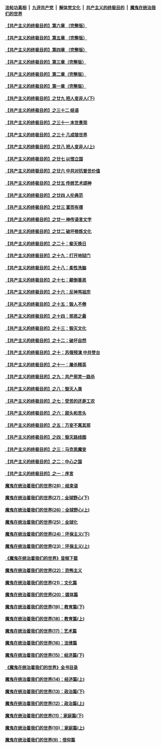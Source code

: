 ####  [法轮功真相](../../../../basic/blob/master/README.md?t=06270831) &nbsp;|&nbsp; [九评共产党](../../../../9ping.md/blob/master/README.md?t=06270831) &nbsp;|&nbsp; [解体党文化](../../../../jtdwh.md/blob/master/README.md?t=06270831)  &nbsp;|&nbsp; [共产主义的终极目的](../../../../gczydzjmd.md/blob/master/README.md?t=06270831) &nbsp;|&nbsp; [魔鬼在统治我们的世界](../../../../mgztzwmdsj.md/blob/master/README.md?t=06270831) 

#### [【共产主义的终极目的】第六章 （完整版）](../pages/nsc422/n11428913.md?t=06270831) 

#### [【共产主义的终极目的】第五章 （完整版）](../pages/nsc422/n11428912.md?t=06270831) 

#### [【共产主义的终极目的】第四章 （完整版）](../pages/nsc422/n11428907.md?t=06270831) 

#### [【共产主义的终极目的】第三章（完整版）](../pages/nsc422/n11428848.md?t=06270831) 

#### [【共产主义的终极目的】第二章（完整版）](../pages/nsc422/n11428831.md?t=06270831) 

#### [【共产主义的终极目的】第一章（完整版）](../pages/nsc422/n11417651.md?t=06270831) 

#### [【共产主义的终极目的】之廿九 把人变非人(下)](../pages/nsc422/n11344140.md?t=06270831) 

#### [【共产主义的终极目的】之三十二 结语](../pages/nsc422/n11360535.md?t=06270831) 

#### [【共产主义的终极目的】之三十一 末世景观](../pages/nsc422/n11351129.md?t=06270831) 

#### [【共产主义的终极目的】之三十 几成狼世界](../pages/nsc422/n11348280.md?t=06270831) 

#### [【共产主义的终极目的】之廿八 把人变非人(上)](../pages/nsc422/n11340492.md?t=06270831) 

#### [【共产主义的终极目的】之廿七 以恨立国](../pages/nsc422/n11336944.md?t=06270831) 

#### [【共产主义的终极目的】之廿六 中共对抗普世价值](../pages/nsc422/n11324785.md?t=06270831) 

#### [【共产主义的终极目的】之廿五 传统艺术颂神](../pages/nsc422/n11296396.md?t=06270831) 

#### [【共产主义的终极目的】之廿四 人伦典范](../pages/nsc422/n11296397.md?t=06270831) 

#### [【共产主义的终极目的】之廿三 富而有德](../pages/nsc422/n11283598.md?t=06270831) 

#### [【共产主义的终极目的】之廿一 神传语言文字](../pages/nsc422/n11263265.md?t=06270831) 

#### [【共产主义的终极目的】之廿二 破坏修炼文化](../pages/nsc422/n11245728.md?t=06270831) 

#### [【共产主义的终极目的】之二十：偷天换日](../pages/nsc422/n11238846.md?t=06270831) 

#### [【共产主义的终极目的】之十九：打开地狱门](../pages/nsc422/n11206376.md?t=06270831) 

#### [【共产主义的终极目的】之十八：柔性洗脑](../pages/nsc422/n11199994.md?t=06270831) 

#### [【共产主义的终极目的】之十七：颠倒善恶](../pages/nsc422/n11179782.md?t=06270831) 

#### [【共产主义的终极目的】之十六：反神骂祖宗](../pages/nsc422/n11166798.md?t=06270831) 

#### [【共产主义的终极目的】之十五：毁人不倦](../pages/nsc422/n11166792.md?t=06270831) 

#### [【共产主义的终极目的】之十四：邪恶之最](../pages/nsc422/n11150249.md?t=06270831) 

#### [【共产主义的终极目的】之十三：毁灭文化](../pages/nsc422/n11135227.md?t=06270831) 

#### [【共产主义的终极目的】之十二：破坏自然](../pages/nsc422/n11135214.md?t=06270831) 

#### [【共产主义的终极目的】之十：苏俄预演 中共登台](../pages/nsc422/n11118424.md?t=06270831) 

#### [【共产主义的终极目的】之十一：屠杀精英](../pages/nsc422/n11118442.md?t=06270831) 

#### [【共产主义的终极目的】之九：共产邪灵一路杀](../pages/nsc422/n11114139.md?t=06270831) 

#### [【共产主义的终极目的】之八：毁灭人类](../pages/nsc422/n11108503.md?t=06270831) 

#### [【共产主义的终极目的】之七：受苦的还是工农](../pages/nsc422/n11101809.md?t=06270831) 

#### [【共产主义的终极目的】之六：甜头和苦头](../pages/nsc422/n11096971.md?t=06270831) 

#### [【共产主义的终极目的】之五：万变不离其邪](../pages/nsc422/n11091285.md?t=06270831) 

#### [【共产主义的终极目的】之四：毁灭路线图](../pages/nsc422/n11086284.md?t=06270831) 

#### [【共产主义的终极目的】之三：马克思魔变](../pages/nsc422/n11061941.md?t=06270831) 

#### [【共产主义的终极目的】之二：中心之国](../pages/nsc422/n11047728.md?t=06270831) 

#### [【共产主义的终极目的】之一：序言](../pages/nsc422/n11086077.md?t=06270831) 

#### [魔鬼在统治着我们的世界(28)：结束语](../pages/nsc422/n10936246.md?t=06270831) 

#### [魔鬼在统治着我们的世界(27)：全球野心(下)](../pages/nsc422/n10928319.md?t=06270831) 

#### [魔鬼在统治着我们的世界(26)：全球野心(上)](../pages/nsc422/n10900318.md?t=06270831) 

#### [魔鬼在统治着我们的世界(25)：全球化](../pages/nsc422/n10788205.md?t=06270831) 

#### [魔鬼在统治着我们的世界(24)：环保主义(下)](../pages/nsc422/n10695307.md?t=06270831) 

#### [魔鬼在统治着我们的世界(23)：环保主义(上)](../pages/nsc422/n10688613.md?t=06270831) 

#### [《魔鬼在统治着我们的世界》音频下载](../pages/nsc422/n10635553.md?t=06270831) 

#### [魔鬼在统治着我们的世界(22)：恐怖主义](../pages/nsc422/n10614727.md?t=06270831) 

#### [魔鬼在统治着我们的世界(21)：文化篇](../pages/nsc422/n10597706.md?t=06270831) 

#### [魔鬼在统治着我们的世界(20)：媒体篇](../pages/nsc422/n10586579.md?t=06270831) 

#### [魔鬼在统治着我们的世界(19)：教育篇(下)](../pages/nsc422/n10564808.md?t=06270831) 

#### [魔鬼在统治着我们的世界(18)：教育篇(上)](../pages/nsc422/n10526970.md?t=06270831) 

#### [魔鬼在统治着我们的世界(17)：艺术篇](../pages/nsc422/n10499093.md?t=06270831) 

#### [魔鬼在统治着我们的世界(16)：法律篇](../pages/nsc422/n10485969.md?t=06270831) 

#### [魔鬼在统治着我们的世界(15)：经济篇(下)](../pages/nsc422/n10469975.md?t=06270831) 

#### [《魔鬼在统治着我们的世界》全书目录](../pages/nsc422/n10464261.md?t=06270831) 

#### [魔鬼在统治着我们的世界(14)：经济篇(上)](../pages/nsc422/n10457370.md?t=06270831) 

#### [魔鬼在统治着我们的世界(13)：政治篇(下)](../pages/nsc422/n10448270.md?t=06270831) 

#### [魔鬼在统治着我们的世界(12)：政治篇(上)](../pages/nsc422/n10444576.md?t=06270831) 

#### [魔鬼在统治着我们的世界(11)：家庭篇(下)](../pages/nsc422/n10440961.md?t=06270831) 

#### [魔鬼在统治着我们的世界(10)：家庭篇(上)](../pages/nsc422/n10435448.md?t=06270831) 

#### [魔鬼在统治着我们的世界(9)：信仰篇](../pages/nsc422/n10432159.md?t=06270831) 

